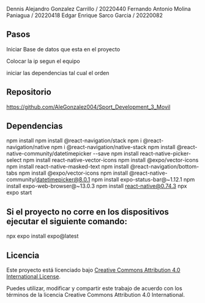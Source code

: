 ﻿Dennis Alejandro Gonzalez Carrillo / 20220440 
Fernando Antonio Molina Paniagua / 20220418
Edgar Enrique Sarco Garcia / 20220082

## Pasos
Iniciar Base de datos que esta en el proyecto

Colocar la ip segun el equipo 

iniciar las dependencias tal cual el orden 


## Repositorio

https://github.com/AleGonzalez004/Sport_Development_3_Movil

## Dependencias

npm install
npm install @react-navigation/stack
npm i @react-navigation/native
npm i @react-navigation/native-stack
npm install @react-native-community/datetimepicker --save
npm install react-native-picker-select
npm install react-native-vector-icons
npm install @expo/vector-icons
npm install react-native-masked-text
npm install @react-navigation/bottom-tabs
npm install @expo/vector-icons
npm install @react-native-community/datetimepicker@8.0.1
npm install expo-status-bar@~1.12.1
npm install expo-web-browser@~13.0.3
npm install react-native@0.74.3
npx expo start

## Si el proyecto no corre en los dispositivos ejecutar el siguiente comando:

npx expo install expo@latest

## Licencia

Este proyecto está licenciado bajo [Creative Commons Attribution 4.0 International License](https://creativecommons.org/licenses/by/4.0/legalcode).

Puedes utilizar, modificar y compartir este trabajo de acuerdo con los términos de la licencia Creative Commons Attribution 4.0 International.
